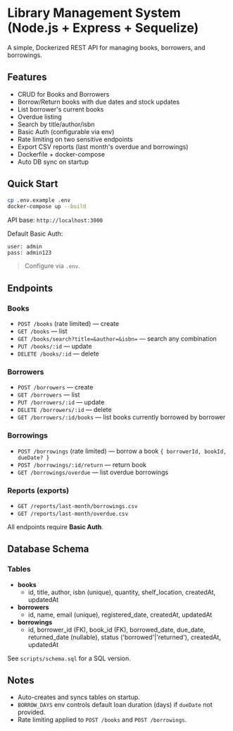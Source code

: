 # Library Management System (Node.js + Express + Sequelize)

A simple, Dockerized REST API for managing books, borrowers, and borrowings.

## Features
- CRUD for Books and Borrowers
- Borrow/Return books with due dates and stock updates
- List borrower's current books
- Overdue listing
- Search by title/author/isbn
- Basic Auth (configurable via env)
- Rate limiting on two sensitive endpoints
- Export CSV reports (last month's overdue and borrowings)
- Dockerfile + docker-compose
- Auto DB sync on startup

## Quick Start

```bash
cp .env.example .env
docker-compose up --build
```

API base: `http://localhost:3000`

Default Basic Auth:
```
user: admin
pass: admin123
```

> Configure via `.env`.

## Endpoints

### Books
- `POST /books` (rate limited) — create
- `GET /books` — list
- `GET /books/search?title=&author=&isbn=` — search any combination
- `PUT /books/:id` — update
- `DELETE /books/:id` — delete

### Borrowers
- `POST /borrowers` — create
- `GET /borrowers` — list
- `PUT /borrowers/:id` — update
- `DELETE /borrowers/:id` — delete
- `GET /borrowers/:id/books` — list books currently borrowed by borrower

### Borrowings
- `POST /borrowings` (rate limited) — borrow a book `{ borrowerId, bookId, dueDate? }`
- `POST /borrowings/:id/return` — return book
- `GET /borrowings/overdue` — list overdue borrowings

### Reports (exports)
- `GET /reports/last-month/borrowings.csv`
- `GET /reports/last-month/overdue.csv`

All endpoints require **Basic Auth**.

## Database Schema

### Tables
- **books**
  - id, title, author, isbn (unique), quantity, shelf_location, createdAt, updatedAt
- **borrowers**
  - id, name, email (unique), registered_date, createdAt, updatedAt
- **borrowings**
  - id, borrower_id (FK), book_id (FK), borrowed_date, due_date, returned_date (nullable), status ('borrowed'|'returned'), createdAt, updatedAt

See `scripts/schema.sql` for a SQL version.

## Notes
- Auto-creates and syncs tables on startup.
- `BORROW_DAYS` env controls default loan duration (days) if `dueDate` not provided.
- Rate limiting applied to `POST /books` and `POST /borrowings`.
